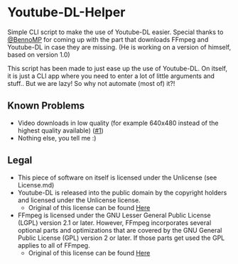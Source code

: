 # Youtube-DL-Helper
Simple CLI script to make the use of Youtube-DL easier.
Special thanks to [@BennoMP](https://github.com/bennomp) for coming up with the part that downloads FFmpeg and Youtube-DL in case they are missing.
(He is working on a version of himself, based on version 1.0)

This script has been made to just ease up the use of Youtube-DL. On itself, it is just a CLI app where you need to enter a lot of little arguments and stuff..
But we are lazy! So why not automate (most of) it?!

## Known Problems
- Video downloads in low quality (for example 640x480 instead of the highest quality available) ([#1](https://github.com/Yuri010/Youtube-DL-Helper/issues/1))
- Nothing else, you tell me :)

## Legal
- This piece of software on itself is licensed under the Unlicense (see License.md)
- Youtube-DL is released into the public domain by the copyright holders and licensed under the Unlicense license.
  - Original of this license can be found [Here](https://github.com/ytdl-org/youtube-dl/blob/master/LICENSE)
- FFmpeg is licensed under the GNU Lesser General Public License (LGPL) version 2.1 or later. However, FFmpeg incorporates several optional parts and optimizations that are covered by the GNU General Public License (GPL) version 2 or later. If those parts get used the GPL applies to all of FFmpeg.
  - Original of this license can be found [Here](https://www.gnu.org/licenses/old-licenses/lgpl-2.1.html)
